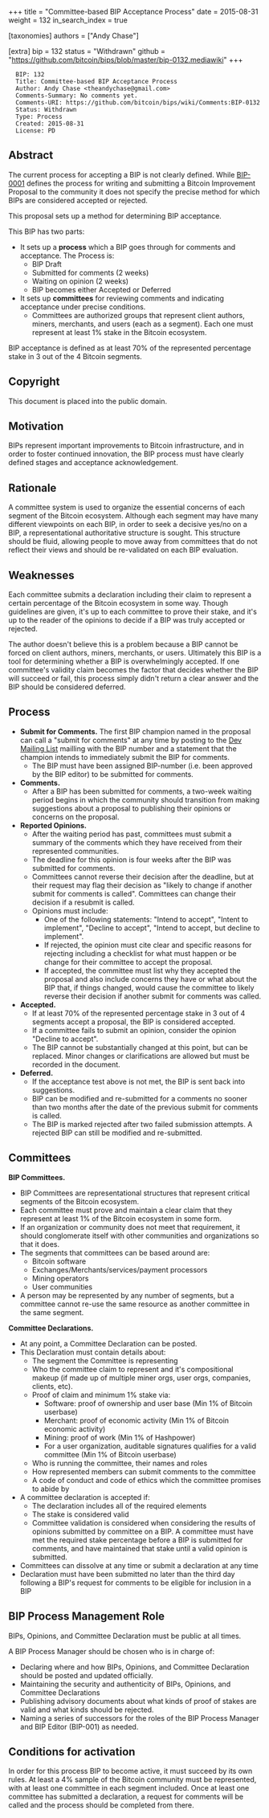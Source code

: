 +++
title = "Committee-based BIP Acceptance Process"
date = 2015-08-31
weight = 132
in_search_index = true

[taxonomies]
authors = ["Andy Chase"]

[extra]
bip = 132
status = "Withdrawn"
github = "https://github.com/bitcoin/bips/blob/master/bip-0132.mediawiki"
+++

      BIP: 132
      Title: Committee-based BIP Acceptance Process
      Author: Andy Chase <theandychase@gmail.com>
      Comments-Summary: No comments yet.
      Comments-URI: https://github.com/bitcoin/bips/wiki/Comments:BIP-0132
      Status: Withdrawn
      Type: Process
      Created: 2015-08-31
      License: PD

## Abstract

The current process for accepting a BIP is not clearly defined. While
[BIP-0001](https://github.com/bitcoin/bips/blob/master/bip-0001.mediawiki)
defines the process for writing and submitting a Bitcoin Improvement
Proposal to the community it does not specify the precise method for
which BIPs are considered accepted or rejected.

This proposal sets up a method for determining BIP acceptance.

This BIP has two parts:

-   It sets up a **process** which a BIP goes through for comments and
    acceptance. The Process is:
    -   BIP Draft
    -   Submitted for comments (2 weeks)
    -   Waiting on opinion (2 weeks)
    -   BIP becomes either Accepted or Deferred
-   It sets up **committees** for reviewing comments and indicating
    acceptance under precise conditions.
    -   Committees are authorized groups that represent client authors,
        miners, merchants, and users (each as a segment). Each one must
        represent at least 1% stake in the Bitcoin ecosystem.

BIP acceptance is defined as at least 70% of the represented percentage
stake in 3 out of the 4 Bitcoin segments.

## Copyright

This document is placed into the public domain.

## Motivation

BIPs represent important improvements to Bitcoin infrastructure, and in
order to foster continued innovation, the BIP process must have clearly
defined stages and acceptance acknowledgement.

## Rationale

A committee system is used to organize the essential concerns of each
segment of the Bitcoin ecosystem. Although each segment may have many
different viewpoints on each BIP, in order to seek a decisive yes/no on
a BIP, a representational authoritative structure is sought. This
structure should be fluid, allowing people to move away from committees
that do not reflect their views and should be re-validated on each BIP
evaluation.

## Weaknesses

Each committee submits a declaration including their claim to represent
a certain percentage of the Bitcoin ecosystem in some way. Though
guidelines are given, it's up to each committee to prove their stake,
and it's up to the reader of the opinions to decide if a BIP was truly
accepted or rejected.

The author doesn't believe this is a problem because a BIP cannot be
forced on client authors, miners, merchants, or users. Ultimately this
BIP is a tool for determining whether a BIP is overwhelmingly accepted.
If one committee's validity claim becomes the factor that decides
whether the BIP will succeed or fail, this process simply didn't return
a clear answer and the BIP should be considered deferred.

## Process

-   **Submit for Comments.** The first BIP champion named in the
    proposal can call a "submit for comments" at any time by posting to
    the [Dev Mailing
    List](https://lists.linuxfoundation.org/mailman/listinfo/bitcoin-dev)
    mailling with the BIP number and a statement that the champion
    intends to immediately submit the BIP for comments.
    -   The BIP must have been assigned BIP-number (i.e. been approved
        by the BIP editor) to be submitted for comments.
-   **Comments.**
    -   After a BIP has been submitted for comments, a two-week waiting
        period begins in which the community should transition from
        making suggestions about a proposal to publishing their opinions
        or concerns on the proposal.
-   **Reported Opinions.**
    -   After the waiting period has past, committees must submit a
        summary of the comments which they have received from their
        represented communities.
    -   The deadline for this opinion is four weeks after the BIP was
        submitted for comments.
    -   Committees cannot reverse their decision after the deadline, but
        at their request may flag their decision as "likely to change if
        another submit for comments is called". Committees can change
        their decision if a resubmit is called.
    -   Opinions must include:
        -   One of the following statements: "Intend to accept", "Intent
            to implement", "Decline to accept", "Intend to accept, but
            decline to implement".
        -   If rejected, the opinion must cite clear and specific
            reasons for rejecting including a checklist for what must
            happen or be change for their committee to accept the
            proposal.
        -   If accepted, the committee must list why they accepted the
            proposal and also include concerns they have or what about
            the BIP that, if things changed, would cause the committee
            to likely reverse their decision if another submit for
            comments was called.
-   **Accepted.**
    -   If at least 70% of the represented percentage stake in 3 out of
        4 segments accept a proposal, the BIP is considered accepted.
    -   If a committee fails to submit an opinion, consider the opinion
        "Decline to accept".
    -   The BIP cannot be substantially changed at this point, but can
        be replaced. Minor changes or clarifications are allowed but
        must be recorded in the document.
-   **Deferred.**
    -   If the acceptance test above is not met, the BIP is sent back
        into suggestions.
    -   BIP can be modified and re-submitted for a comments no sooner
        than two months after the date of the previous submit for
        comments is called.
    -   The BIP is marked rejected after two failed submission attempts.
        A rejected BIP can still be modified and re-submitted.

## Committees

**BIP Committees.**

-   BIP Committees are representational structures that represent
    critical segments of the Bitcoin ecosystem.
-   Each committee must prove and maintain a clear claim that they
    represent at least 1% of the Bitcoin ecosystem in some form.
-   If an organization or community does not meet that requirement, it
    should conglomerate itself with other communities and organizations
    so that it does.
-   The segments that committees can be based around are:
    -   Bitcoin software
    -   Exchanges/Merchants/services/payment processors
    -   Mining operators
    -   User communities
-   A person may be represented by any number of segments, but a
    committee cannot re-use the same resource as another committee in
    the same segment.

**Committee Declarations.**

-   At any point, a Committee Declaration can be posted.
-   This Declaration must contain details about:
    -   The segment the Committee is representing
    -   Who the committee claim to represent and it's compositional
        makeup (if made up of multiple miner orgs, user orgs, companies,
        clients, etc).
    -   Proof of claim and minimum 1% stake via:
        -   Software: proof of ownership and user base (Min 1% of
            Bitcoin userbase)
        -   Merchant: proof of economic activity (Min 1% of Bitcoin
            economic activity)
        -   Mining: proof of work (Min 1% of Hashpower)
        -   For a user organization, auditable signatures qualifies for
            a valid committee (Min 1% of Bitcoin userbase)
    -   Who is running the committee, their names and roles
    -   How represented members can submit comments to the committee
    -   A code of conduct and code of ethics which the committee
        promises to abide by
-   A committee declaration is accepted if:
    -   The declaration includes all of the required elements
    -   The stake is considered valid
    -   Committee validation is considered when considering the results
        of opinions submitted by committee on a BIP. A committee must
        have met the required stake percentage before a BIP is submitted
        for comments, and have maintained that stake until a valid
        opinion is submitted.
-   Committees can dissolve at any time or submit a declaration at any
    time
-   Declaration must have been submitted no later than the third day
    following a BIP's request for comments to be eligible for inclusion
    in a BIP

## BIP Process Management Role

BIPs, Opinions, and Committee Declaration must be public at all times.

A BIP Process Manager should be chosen who is in charge of:

-   Declaring where and how BIPs, Opinions, and Committee Declaration
    should be posted and updated officially.
-   Maintaining the security and authenticity of BIPs, Opinions, and
    Committee Declarations
-   Publishing advisory documents about what kinds of proof of stakes
    are valid and what kinds should be rejected.
-   Naming a series of successors for the roles of the BIP Process
    Manager and BIP Editor (BIP-001) as needed.

## Conditions for activation

In order for this process BIP to become active, it must succeed by its
own rules. At least a 4% sample of the Bitcoin community must be
represented, with at least one committee in each segment included. Once
at least one committee has submitted a declaration, a request for
comments will be called and the process should be completed from there.
